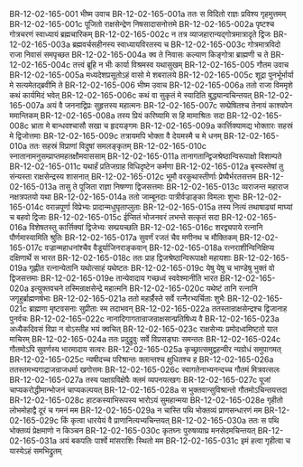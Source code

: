 BR-12-02-165-001  भीष्म उवाच
BR-12-02-165-001a ततः स विदितो राज्ञः प्रविश्य गृहमुत्तमम्
BR-12-02-165-001c पूजितो राक्षसेन्द्रेण निषसादासनोत्तमे
BR-12-02-165-002a पृष्टश्च गोत्रचरणं स्वाध्यायं ब्रह्मचारिकम्
BR-12-02-165-002c न तत्र व्याजहारान्यद्गोत्रमात्रादृते द्विजः
BR-12-02-165-003a ब्रह्मवर्चसहीनस्य स्वाध्यायविरतस्य च
BR-12-02-165-003c गोत्रमात्रविदो राजा निवासं समपृच्छत
BR-12-02-165-004a क्व ते निवासः कल्याण किङ्गोत्रा ब्राह्मणी च ते
BR-12-02-165-004c तत्त्वं ब्रूहि न भीः कार्या विश्रमस्व यथासुखम्
BR-12-02-165-005  गौतम उवाच
BR-12-02-165-005a मध्यदेशप्रसूतोऽहं वासो मे शबरालये
BR-12-02-165-005c शूद्रा पुनर्भूर्भार्या मे सत्यमेतद्ब्रवीमि ते
BR-12-02-165-006  भीष्म उवाच
BR-12-02-165-006a ततो राजा विममृशे कथं कार्यमिदं भवेत्
BR-12-02-165-006c कथं वा सुकृतं मे स्यादिति बुद्ध्यान्वचिन्तयत्
BR-12-02-165-007a अयं वै जननाद्विप्रः सुहृत्तस्य महात्मनः
BR-12-02-165-007c सम्प्रेषितश्च तेनायं काश्यपेन ममान्तिकम्
BR-12-02-165-008a तस्य प्रियं करिष्यामि स हि मामाश्रितः सदा
BR-12-02-165-008c भ्राता मे बान्धवश्चासौ सखा च हृदयङ्गमः
BR-12-02-165-009a कार्त्तिक्यामद्य भोक्तारः सहस्रं मे द्विजोत्तमाः
BR-12-02-165-009c तत्रायमपि भोक्ता वै देयमस्मै च मे धनम्
BR-12-02-165-010a ततः सहस्रं विप्राणां विदुषां समलङ्कृतम्
BR-12-02-165-010c स्नातानामनुसम्प्राप्तमहतक्षौमवाससाम्
BR-12-02-165-011a तानागतान्द्विजश्रेष्ठान्विरूपाक्षो विशाम्पते
BR-12-02-165-011c यथार्हं प्रतिजग्राह विधिदृष्टेन कर्मणा
BR-12-02-165-012a बृस्यस्तेषां तु संन्यस्ता राक्षसेन्द्रस्य शासनात्
BR-12-02-165-012c भूमौ वरकुथास्तीर्णाः प्रेष्यैर्भरतसत्तम
BR-12-02-165-013a तासु ते पूजिता राज्ञा निषण्णा द्विजसत्तमाः
BR-12-02-165-013c व्यराजन्त महाराज नक्षत्रपतयो यथा
BR-12-02-165-014a ततो जाम्बूनदाः पात्रीर्वज्राङ्का विमलाः शुभाः
BR-12-02-165-014c वरान्नपूर्णा विप्रेभ्यः प्रादान्मधुघृताप्लुताः
BR-12-02-165-015a तस्य नित्यं तथाषाढ्यां माघ्यां च बहवो द्विजाः
BR-12-02-165-015c ईप्सितं भोजनवरं लभन्ते सत्कृतं सदा
BR-12-02-165-016a विशेषतस्तु कार्त्तिक्यां द्विजेभ्यः सम्प्रयच्छति
BR-12-02-165-016c शरद्व्यपाये रत्नानि पौर्णमास्यामिति श्रुतिः
BR-12-02-165-017a सुवर्णं रजतं चैव मणीनथ च मौक्तिकम्
BR-12-02-165-017c वज्रान्महाधनांश्चैव वैडूर्याजिनराङ्कवान्
BR-12-02-165-018a रत्नराशीन्विनिक्षिप्य दक्षिणार्थे स भारत
BR-12-02-165-018c ततः प्राह द्विजश्रेष्ठान्विरूपाक्षो महायशाः
BR-12-02-165-019a गृह्णीत रत्नान्येतानि यथोत्साहं यथेष्टतः
BR-12-02-165-019c येषु येषु च भाण्डेषु भुक्तं वो द्विजसत्तमाः
BR-12-02-165-019e तान्येवादाय गच्छध्वं स्ववेश्मानीति भारत
BR-12-02-165-020a इत्युक्तवचने तस्मिन्राक्षसेन्द्रे महात्मनि
BR-12-02-165-020c यथेष्टं तानि रत्नानि जगृहुर्ब्राह्मणर्षभाः
BR-12-02-165-021a ततो महार्हैस्ते सर्वे रत्नैरभ्यर्चिताः शुभैः
BR-12-02-165-021c ब्राह्मणा मृष्टवसनाः सुप्रीताः स्म तदाभवन्
BR-12-02-165-022a ततस्तान्राक्षसेन्द्रश्च द्विजानाह पुनर्वचः
BR-12-02-165-022c नानादिगागतान्राजन्राक्षसान्प्रतिषिध्य वै
BR-12-02-165-023a अध्यैकदिवसं विप्रा न वोऽस्तीह भयं क्वचित्
BR-12-02-165-023c राक्षसेभ्यः प्रमोदध्वमिष्टतो यात माचिरम्
BR-12-02-165-024a ततः प्रदुद्रुवुः सर्वे विप्रसङ्घाः समन्ततः
BR-12-02-165-024c गौतमोऽपि सुवर्णस्य भारमादाय सत्वरः
BR-12-02-165-025a कृच्छ्रात्समुद्वहन्वीर न्यग्रोधं समुपागमत्
BR-12-02-165-025c न्यषीदच्च परिश्रान्तः क्लान्तश्च क्षुधितश्च ह
BR-12-02-165-026a ततस्तमभ्यगाद्राजन्राजधर्मा खगोत्तमः
BR-12-02-165-026c स्वागतेनाभ्यनन्दच्च गौतमं मित्रवत्सलः
BR-12-02-165-027a तस्य पक्षाग्रविक्षेपैः क्लमं व्यपनयत्खगः
BR-12-02-165-027c पूजां चाप्यकरोद्धीमान्भोजनं चाप्यकल्पयत्
BR-12-02-165-028a स भुक्तवान्सुविश्रान्तो गौतमोऽचिन्तयत्तदा
BR-12-02-165-028c हाटकस्याभिरूपस्य भारोऽयं सुमहान्मया
BR-12-02-165-028e गृहीतो लोभमोहाद्वै दूरं च गमनं मम
BR-12-02-165-029a न चास्ति पथि भोक्तव्यं प्राणसन्धारणं मम
BR-12-02-165-029c किं कृत्वा धारयेयं वै प्राणानित्यभ्यचिन्तयत्
BR-12-02-165-030a ततः स पथि भोक्तव्यं प्रेक्षमाणो न किञ्चन
BR-12-02-165-030c कृतघ्नः पुरुषव्याघ्र मनसेदमचिन्तयत्
BR-12-02-165-031a अयं बकपतिः पार्श्वे मांसराशिः स्थितो मम
BR-12-02-165-031c इमं हत्वा गृहीत्वा च यास्येऽहं समभिद्रुतम्

